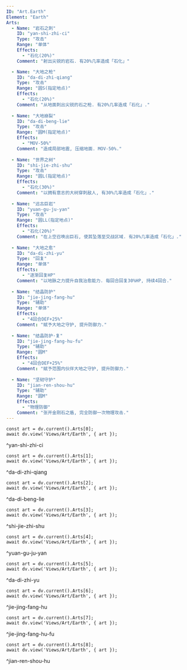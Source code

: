 ```yaml
---
ID: "Art.Earth"
Element: "Earth"
Arts:
  - Name: "岩石之刺"
    ID: "yan-shi-zhi-ci"
    Type: "攻击"
    Range: "单体"
    Effects:
      - "石化(20%)"
    Comment: "射出尖锐的岩石. 有20%几率造成「石化」"

  - Name: "大地之枪"
    ID: "da-di-zhi-qiang"
    Type: "攻击"
    Range: "圆S(指定地点)"
    Effects:
      - "石化(20%)"
    Comment: "从地面刺出尖锐的石之枪. 有20%几率造成「石化」."
    
  - Name: "大地崩裂"
    ID: "da-di-beng-lie"
    Type: "攻击"
    Range: "圆M(指定地点)"
    Effects:
      - "MOV-50%"
    Comment: "造成局部地震, 压缩地面. MOV-50%."
    
  - Name: "世界之树"
    ID: "shi-jie-zhi-shu"
    Type: "攻击"
    Range: "圆L(指定地点)"
    Effects:
      - "石化(30%)"
    Comment: "以拥有意志的大树穿刺敌人, 有30%几率造成「石化」."
    
  - Name: "远古巨岩"
    ID: "yuan-gu-ju-yan"
    Type: "攻击"
    Range: "圆LL(指定地点)"
    Effects:
      - "石化(20%)"
    Comment: "在上空召唤出巨石, 使其坠落至交战区域. 有20%几率造成「石化」."
    
  - Name: "大地之愈"
    ID: "da-di-zhi-yu"
    Type: "回复"
    Range: "单体"
    Effects:
      - "逐渐回复HP"
    Comment: "以地脉之力提升自我治愈能力. 每回合回复30%HP, 持续4回合."
    
  - Name: "结晶防护"
    ID: "jie-jing-fang-hu"
    Type: "辅助"
    Range: "单体"
    Effects:
      - "4回合DEF+25%"
    Comment: "赋予大地之守护, 提升防御力."
    
  - Name: "结晶防护·复"
    ID: "jie-jing-fang-hu-fu"
    Type: "辅助"
    Range: "圆M"
    Effects:
      - "4回合DEF+25%"
    Comment: "赋予范围内伙伴大地之守护, 提升防御力."
    
  - Name: "坚韧守护"
    ID: "jian-ren-shou-hu"
    Type: "辅助"
    Range: "圆M"
    Effects:
      - "物理防御"
    Comment: "张开金刚石之盾, 完全防御一次物理攻击."
---
```

```dataviewjs
const art = dv.current().Arts[0];
await dv.view('Views/Art/Earth', { art });
```
^yan-shi-zhi-ci

```dataviewjs
const art = dv.current().Arts[1];
await dv.view('Views/Art/Earth', { art });
```
^da-di-zhi-qiang

```dataviewjs
const art = dv.current().Arts[2];
await dv.view('Views/Art/Earth', { art });
```
^da-di-beng-lie

```dataviewjs
const art = dv.current().Arts[3];
await dv.view('Views/Art/Earth', { art });
```
^shi-jie-zhi-shu

```dataviewjs
const art = dv.current().Arts[4];
await dv.view('Views/Art/Earth', { art });
```
^yuan-gu-ju-yan

```dataviewjs
const art = dv.current().Arts[5];
await dv.view('Views/Art/Earth', { art });
```
^da-di-zhi-yu

```dataviewjs
const art = dv.current().Arts[6];
await dv.view('Views/Art/Earth', { art });
```
^jie-jing-fang-hu

```dataviewjs
const art = dv.current().Arts[7];
await dv.view('Views/Art/Earth', { art });
```
^jie-jing-fang-hu-fu

```dataviewjs
const art = dv.current().Arts[8];
await dv.view('Views/Art/Earth', { art });
```
^jian-ren-shou-hu